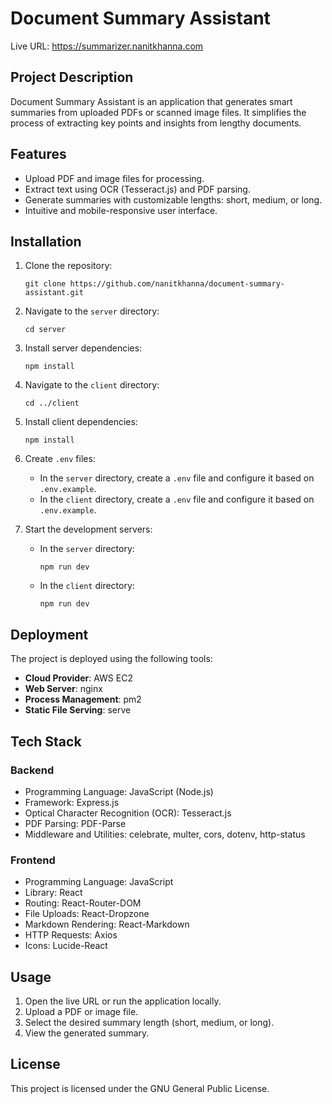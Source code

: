 # Document Summary Assistant

Live URL: https://summarizer.nanitkhanna.com

## Project Description
Document Summary Assistant is an application that generates smart summaries from uploaded PDFs or scanned image files. It simplifies the process of extracting key points and insights from lengthy documents.

## Features
- Upload PDF and image files for processing.
- Extract text using OCR (Tesseract.js) and PDF parsing.
- Generate summaries with customizable lengths: short, medium, or long.
- Intuitive and mobile-responsive user interface.

## Installation
1. Clone the repository:
   ```
   git clone https://github.com/nanitkhanna/document-summary-assistant.git
   ```

2. Navigate to the `server` directory:
   ```
   cd server
   ```

3. Install server dependencies:
   ```
   npm install
   ```

4. Navigate to the `client` directory:
   ```
   cd ../client
   ```

5. Install client dependencies:
   ```
   npm install
   ```

6. Create `.env` files:
   - In the `server` directory, create a `.env` file and configure it based on `.env.example`.
   - In the `client` directory, create a `.env` file and configure it based on `.env.example`.

7. Start the development servers:
   - In the `server` directory:
     ```
     npm run dev
     ```
   - In the `client` directory:
     ```
     npm run dev
     ```

## Deployment
The project is deployed using the following tools:
- **Cloud Provider**: AWS EC2
- **Web Server**: nginx
- **Process Management**: pm2
- **Static File Serving**: serve

## Tech Stack
### Backend
- Programming Language: JavaScript (Node.js)
- Framework: Express.js
- Optical Character Recognition (OCR): Tesseract.js
- PDF Parsing: PDF-Parse
- Middleware and Utilities: celebrate, multer, cors, dotenv, http-status

### Frontend
- Programming Language: JavaScript
- Library: React
- Routing: React-Router-DOM
- File Uploads: React-Dropzone
- Markdown Rendering: React-Markdown
- HTTP Requests: Axios
- Icons: Lucide-React

## Usage
1. Open the live URL or run the application locally.
2. Upload a PDF or image file.
3. Select the desired summary length (short, medium, or long).
4. View the generated summary.


## License
This project is licensed under the GNU General Public License.
